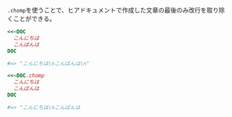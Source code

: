 `.chomp`を使うことで、ヒアドキュメントで作成した文章の最後のみ改行を取り除くことができる。

```ruby
<<~DOC
  こんにちは
  こんばんは
DOC

#=> "こんにちは\nこんばんは\n"
```

```ruby
<<~DOC.chomp
  こんにちは
  こんばんは
DOC

#=> "こんにちは\nこんばんは
```
